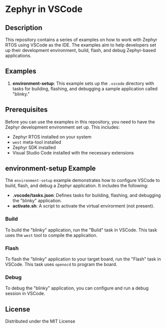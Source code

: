 # Zephyr in VSCode

## Description

This repository contains a series of examples on how to work with Zephyr RTOS using VSCode as the IDE. The examples aim to help developers set up their development environment, build, flash, and debug Zephyr-based applications.

## Examples

1. **environment-setup**: This example sets up the `.vscode` directory with tasks for building, flashing, and debugging a sample application called "blinky."

## Prerequisites

Before you can use the examples in this repository, you need to have the Zephyr development environment set up. This includes:

- Zephyr RTOS installed on your system
- `west` meta-tool installed
- Zephyr SDK installed
- Visual Studio Code installed with the necessary extensions

## environment-setup Example

The `environment-setup` example demonstrates how to configure VSCode to build, flash, and debug a Zephyr application. It includes the following:

- **.vscode/tasks.json**: Defines tasks for building, flashing, and debugging the "blinky" application.
- **activate.sh**: A script to activate the virtual envirorment (not present).

### Build

To build the "blinky" application, run the "Build" task in VSCode. This task uses the `west` tool to compile the application.

### Flash

To flash the "blinky" application to your target board, run the "Flash" task in VSCode. This task uses `openocd` to program the board.

### Debug

To debug the "blinky" application, you can configure and run a debug session in VSCode.

## License

Distributed under the MIT License